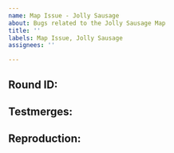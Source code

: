 ```yaml
---
name: Map Issue - Jolly Sausage
about: Bugs related to the Jolly Sausage Map
title: ''
labels: Map Issue, Jolly Sausage
assignees: ''

---
```


<!-- Write **BELOW** The Headers and **ABOVE** The comments else it may not be viewable -->
## Round ID:

<!--- **INCLUDE THE ROUND ID**
If you discovered this issue from playing tgstation hosted servers:
[Round ID]: # (It can be found in the Status panel! The round id let's us look up valuable information and logs for the round the bug happened.)-->

## Testmerges:

<!-- If you're certain the issue is to be caused by a test merge [OOC tab -> Show Server Revision], report it in the pull request's comment section rather than on the tracker(If you're unsure you can refer to the issue number by prefixing said number with #. The issue number can be found beside the title after submitting it to the tracker).If no testmerges are active, feel free to remove this section. -->

## Reproduction:

<!-- Explain your issue in detail, including the steps to reproduce it. Issues without proper reproduction steps or explanation are open to being ignored/closed by maintainers.-->

<!-- **For Admins:** Oddities induced by var-edits and other admin tools are not necessarily bugs. Verify that your issues occur under regular circumstances before reporting them. -->
